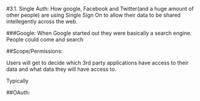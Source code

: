 #3.1. Single Auth:
How google, Facebook and Twitter(and a huge amount of other people) are using Single Sign On to allow their data to be shared intellegently across the web.

###Google:
When Google started out they were basically a search engine. People could come and search


##Scope/Permissions:

Users will get to decide which 3rd party applications have access to their data and what data they will have access to.

Typically

##OAuth:



